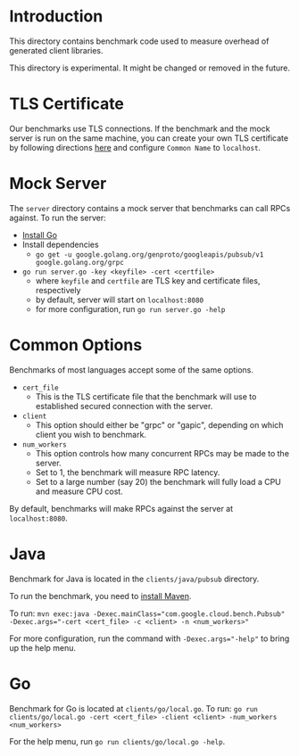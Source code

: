 # Introduction
This directory contains benchmark code used to measure overhead of generated client libraries.

This directory is experimental. It might be changed or removed in the future.

# TLS Certificate
Our benchmarks use TLS connections.
If the benchmark and the mock server is run on the same machine,
you can create your own TLS certificate by following directions
[here](https://workaround.org/ispmail/jessie/create-certificate)
and configure `Common Name` to `localhost`.

# Mock Server
The `server` directory contains a mock server that benchmarks can call RPCs against.
To run the server:
- [Install Go](https://golang.org/dl/)
- Install dependencies
  - `go get -u google.golang.org/genproto/googleapis/pubsub/v1 google.golang.org/grpc`
- `go run server.go -key <keyfile> -cert <certfile>`
  - where `keyfile` and `certfile` are TLS key and certificate files, respectively
  - by default, server will start on `localhost:8080`
  - for more configuration, run `go run server.go -help`

# Common Options
Benchmarks of most languages accept some of the same options.

- `cert_file`
  - This is the TLS certificate file that the benchmark will use to established
    secured connection with the server.
- `client`
  - This option should either be "grpc" or "gapic", depending on which client you wish to benchmark.
- `num_workers`
  - This option controls how many concurrent RPCs may be made to the server.
  - Set to 1, the benchmark will measure RPC latency.
  - Set to a large number (say 20) the benchmark will fully load a CPU and measure CPU cost.

By default, benchmarks will make RPCs against the server at `localhost:8080`.

# Java
Benchmark for Java is located in the `clients/java/pubsub` directory.

To run the benchmark, you need to [install Maven](https://maven.apache.org/install.html).

To run:
`mvn exec:java -Dexec.mainClass="com.google.cloud.bench.Pubsub" -Dexec.args="-cert <cert_file> -c <client> -n <num_workers>"`

For more configuration, run the command with `-Dexec.args="-help"` to bring up the help menu.

# Go
Benchmark for Go is located at `clients/go/local.go`.
To run:
`go run clients/go/local.go -cert <cert_file> -client <client> -num_workers <num_workers>`

For the help menu, run `go run clients/go/local.go -help`.

